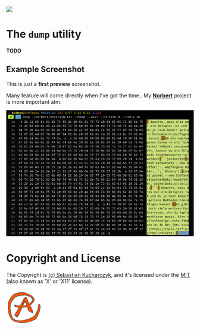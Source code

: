 <img src="https://kekse.biz/github.php?draw&override=github:dump" />

# The **`dump`** utility
**TODO**

## Example Screenshot
This is just a **first preview** screenshot.

Many feature will come directly when I've got the time..
My [**Norbert**](https://github.com/kekse1/norbert/) project is more important atm.

![First Preview](img/first-preview.png)

# Copyright and License
The Copyright is [(c) Sebastian Kucharczyk](./COPYRIGHT.txt),
and it's licensed under the [MIT](./LICENSE.txt) (also known as 'X' or 'X11' license).

<a href="favicon.512px.png" target="_blank">
<img src="favicon.png" alt="Favicon" />
</a>

